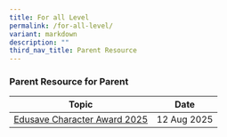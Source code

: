 ```yaml
---
title: For all Level
permalink: /for-all-level/
variant: markdown
description: ""
third_nav_title: Parent Resource
---
```

### Parent Resource for Parent

| **Topic** | **Date**
| -------- | -------- | 
|[Edusave Character Award 2025](/files/Parent_Hub/echa%202025.pdf)| 12 Aug 2025